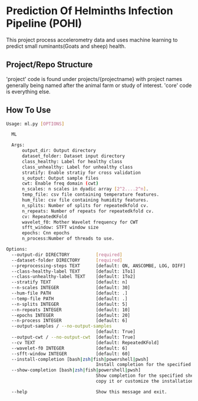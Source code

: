 # Prediction Of Helminths Infection Pipeline (POHI)

This project process accelerometry data and uses machine learning to predict small ruminants(Goats and sheep) health.

## Project/Repo Structure
'project' code is found under projects/{projectname} with project names generally being named after the animal farm or study of interest. 'core' code is everything else.

## How To Use
```bash
Usage: ml.py [OPTIONS]

  ML

  Args:
      output_dir: Output directory
      dataset_folder: Dataset input directory
      class_healthy: Label for healthy class
      class_unhealthy: Label for unhealthy class
      stratify: Enable stratiy for cross validation
      s_output: Output sample files
      cwt: Enable freq domain (cwt)
      n_scales: n scales in dyadic array [2^2....2^n].
      temp_file: csv file containing temperature features.
      hum_file: csv file containing humidity features.
      n_splits: Number of splits for repeatedkfold cv.
      n_repeats: Number of repeats for repeatedkfold cv.
      cv: RepeatedKFold
      wavelet_f0: Mother Wavelet frequency for CWT
      sfft_window: STFT window size
      epochs: Cnn epochs
      n_process:Number of threads to use.

Options:
  --output-dir DIRECTORY          [required]
  --dataset-folder DIRECTORY      [required]
  --preprocessing-steps TEXT      [default: QN, ANSCOMBE, LOG, DIFF]
  --class-healthy-label TEXT      [default: 1To1]
  --class-unhealthy-label TEXT    [default: 1To2]
  --stratify TEXT                 [default: n]
  --n-scales INTEGER              [default: 30]
  --hum-file PATH                 [default: .]
  --temp-file PATH                [default: .]
  --n-splits INTEGER              [default: 5]
  --n-repeats INTEGER             [default: 10]
  --epochs INTEGER                [default: 20]
  --n-process INTEGER             [default: 6]
  --output-samples / --no-output-samples
                                  [default: True]
  --output-cwt / --no-output-cwt  [default: True]
  --cv TEXT                       [default: RepeatedKFold]
  --wavelet-f0 INTEGER            [default: 6]
  --sfft-window INTEGER           [default: 60]
  --install-completion [bash|zsh|fish|powershell|pwsh]
                                  Install completion for the specified shell.
  --show-completion [bash|zsh|fish|powershell|pwsh]
                                  Show completion for the specified shell, to
                                  copy it or customize the installation.

  --help                          Show this message and exit.
```

